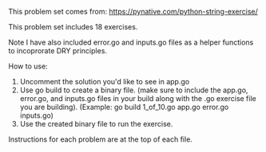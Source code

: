 This problem set comes from:
https://pynative.com/python-string-exercise/

This problem set includes 18 exercises.

Note I have also included error.go and inputs.go files as a helper functions to incoprorate DRY principles.

How to use:

1. Uncomment the solution you'd like to see in app.go
2. Use go build to create a binary file. (make sure to include the app.go, error.go, and inputs.go files in your build along
   with the .go exercise file you are building). (Example: go build 1_of_10.go app.go error.go inputs.go)
3. Use the created binary file to run the exercise.

Instructions for each problem are at the top of each file.
